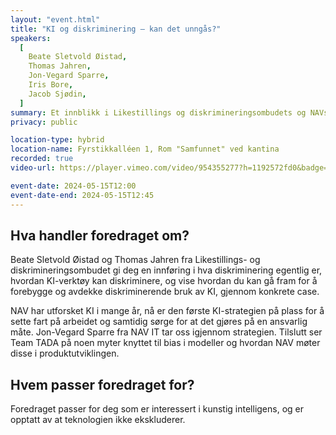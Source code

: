 ```yaml
---
layout: "event.html"
title: "KI og diskriminering – kan det unngås?"
speakers:
  [
    Beate Sletvold Øistad,
    Thomas Jahren,
    Jon-Vegard Sparre,
    Iris Bore,
    Jacob Sjødin,
  ]
summary: Et innblikk i Likestillings og diskrimineringsombudets og NAVs arbeid med KI
privacy: public

location-type: hybrid
location-name: Fyrstikkalléen 1, Rom "Samfunnet" ved kantina
recorded: true
video-url: https://player.vimeo.com/video/954355277?h=1192572fd0&badge=0&autopause=0&player_id=0&app_id=58479&texttrack=no

event-date: 2024-05-15T12:00
event-date-end: 2024-05-15T12:45
---
```


## Hva handler foredraget om?

Beate Sletvold Øistad og Thomas Jahren fra Likestillings- og diskrimineringsombudet gi deg en innføring i hva diskriminering egentlig er, hvordan KI-verktøy kan diskriminere, og vise hvordan du kan gå fram for å forebygge og avdekke diskriminerende bruk av KI, gjennom konkrete case.

NAV har utforsket KI i mange år, nå er den første KI-strategien på plass for å sette fart på arbeidet og samtidig sørge for at det gjøres på en ansvarlig måte. Jon-Vegard Sparre fra NAV IT tar oss igjennom strategien. Tilslutt ser Team TADA på noen myter knyttet til bias i modeller og hvordan NAV møter disse i produktutviklingen.

## Hvem passer foredraget for?

Foredraget passer for deg som er interessert i kunstig intelligens, og er opptatt av at teknologien ikke ekskluderer.
